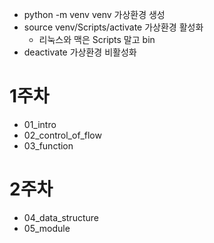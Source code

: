 - python -m venv venv 가상환경 생성
- source venv/Scripts/activate 가상환경 활성화
    - 리눅스와 맥은 Scripts 말고 bin
- deactivate 가상환경 비활성화

# 1주차
- 01_intro
- 02_control_of_flow
- 03_function

# 2주차
- 04_data_structure
- 05_module